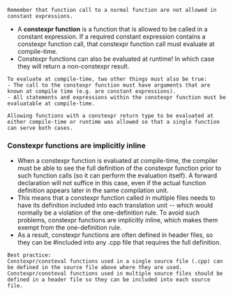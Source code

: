 ```ad-note
Remember that function call to a normal function are not allowed in constant expressions.
```
- A **constexpr function** is a function that is allowed to be called in a constant expression. If a required constant expression contains a constexpr function call, that constexpr function call must evaluate at compile-time.
- Constexpr functions can also be evaluated at runtime! In which case they will return a non-constexpr result.

```ad-info
To evaluate at compile-time, two other things must also be true:
- The call to the constexpr function must have arguments that are known at compile time (e.g. are constant expressions).
- All statements and expressions within the constexpr function must be evaluatable at compile-time.
```

```ad-note
Allowing functions with a constexpr return type to be evaluated at either compile-time or runtime was allowed so that a single function can serve both cases.
```

### Constexpr functions are implicitly inline
- When a constexpr function is evaluated at compile-time, the compiler must be able to see the full definition of the constexpr function prior to such function calls (so it can perform the evaluation itself). A forward declaration will not suffice in this case, even if the actual function definition appears later in the same compilation unit.
- This means that a constexpr function called in multiple files needs to have its definition included into each translation unit -- which would normally be a violation of the one-definition rule. To avoid such problems, constexpr functions are implicitly inline, which makes them exempt from the one-definition rule.
- As a result, constexpr functions are often defined in header files, so they can be \#included into any .cpp file that requires the full definition.

```ad-tip
Best practice:
Constexpr/consteval functions used in a single source file (.cpp) can be defined in the source file above where they are used.
Constexpr/consteval functions used in multiple source files should be defined in a header file so they can be included into each source file.
```